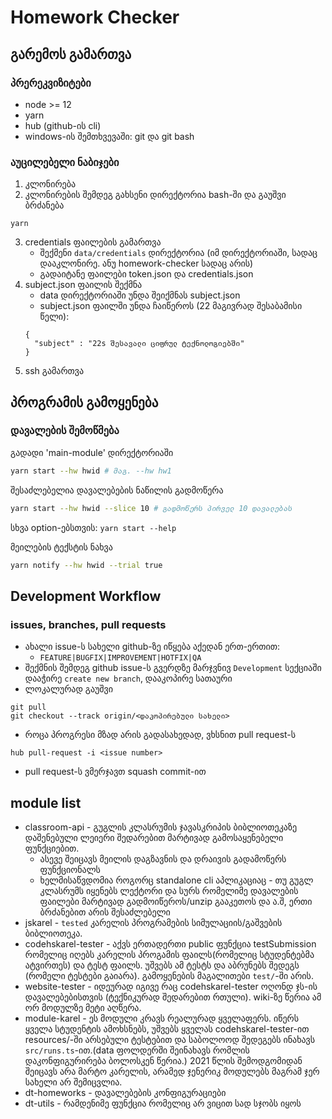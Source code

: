 # Homework Checker

## გარემოს გამართვა
### პრერეკვიზიტები
- node >= 12
- yarn
- hub (github-ის cli)
- windows-ის შემთხვევაში: git და git bash

### აუცილებელი ნაბიჯები
1. კლონირება
2. კლონირების შემდეგ გახსენი დირექტორია bash-ში და გაუშვი ბრძანება
```shell
yarn
```
3. credentials ფაილების გამართვა
    - შექმენი `data/credentials` დირექტორია (იმ დირექტორიაში, სადაც დააკლონირე. ანუ homework-checker სადაც არის)
    - გადაიტანე ფაილები token.json და credentials.json
4. subject.json ფაილის შექმნა
    - data დირექტორიაში უნდა შეიქმნას subject.json
    - subject.json ფაილში უნდა ჩაიწეროს (22 მაგივრად შესაბამისი წელი):
    ```shell
    {
      "subject" : "22s შესავალი ციფრულ ტექნოლოგიებში"
    }
    ```
5. ssh გამართვა

<!-- TODO add instructions -->

## პროგრამის გამოყენება
### დავალების შემოწმება
გადადი 'main-module' დირექტორიაში
```sh
yarn start --hw hwid # მაგ. --hw hw1
```

შესაძლებელია დავალებების ნაწილის გადმოწერა
```sh
yarn start --hw hwid --slice 10 # გადმოწერს პირველ 10 დავალებას
```
სხვა option-ებსთვის: `yarn start --help`

მეილების ტექსტის ნახვა
```sh
yarn notify --hw hwid --trial true
```


## Development Workflow
### issues, branches, pull requests
- ახალი issue-ს სახელი github-ზე იწყება აქედან ერთ-ერთით:
  - `FEATURE|BUGFIX|IMPROVEMENT|HOTFIX|QA`
- შექმნის შემდეგ github issue-ს გვერდზე მარჯვნივ `Development` სექციაში დააჭირე `create new branch`, დააკოპირე სათაური
- ლოკალურად გაუშვი
```shell
git pull
git checkout --track origin/<დაკოპირებული სახელი>
```
- როცა პროგრესი მზად არის გადასახედად, ვხსნით pull request-ს
```shell
hub pull-request -i <issue number>
```
- pull request-ს ვმერჯავთ squash commit-ით


## module list
* classroom-api - გუგლის კლასრუმის ჯავასკრიპის ბიბლიოთეკაზე დაშენებული ლეიერი შედარებით მარტივად გამოსაყენებელი ფუნქციებით.
	* ასევე შეიცავს მეილის დაგზავნის და დრაივის გადამოწერს ფუნქციონალს
	* ხელმისაწვდომია როგორც standalone cli აპლიკაციაც - თუ გუგლ კლასრუმს იყენებს ლექტორი და სურს რომელიმე დავალების ფაილები მარტივად გადმოიწეროს/unzip გააკეთოს და ა.შ, ერთი ბრძანებით არის შესაძლებელი
* jskarel - `tested` კარელის პროგრამების სიმულაციის/გაშვების ბიბლიოთეკა.
* codehskarel-tester - აქვს ერთადერთი public ფუნქცია testSubmission რომელიც იღებს კარელის პროგამის ფაილს(რომელიც სტუდენტებმა ატვირთეს) და ტესტ ფაილს. უშვებს ამ ტესტს და აბრუნებს შედეგს (რომელი ტესტები გაიარა). გამოყენების მაგალითები `test/`-ში არის.
* website-tester - იდეურად იგივე რაც codehskarel-tester ოღონდ ჯს-ის დავალებებისთვის (ტექნიკურად შედარებით რთული). wiki-ზე წერია ამ ორ მოდულზე მეტი აღწერა.
* module-karel - ეს მოდული კრავს რეალურად ყველაფერს. იწერს ყველა სტუდენტის ამოხსნებს, უშვებს ყველას codehskarel-tester-ით resources/-ში არსებული ტესტებით და საბოლოოდ შედეგებს ინახავს `src/runs.ts`-ით.(data ფოლდერში შეინახავს რომლის დაკონფიგურირება ბოლოსკენ წერია.) 2021 წლის შემოდგომიდან შეიცავს არა მარტო კარელის, არამედ ჯენერიკ მოდულებს მაგრამ ჯერ სახელი არ შემიცვლია.
* dt-homeworks - დავალებების კონფიგურაციები
* dt-utils - რამდენიმე ფუნქცია რომელიც არ ვიცით სად სჯობს იყოს
